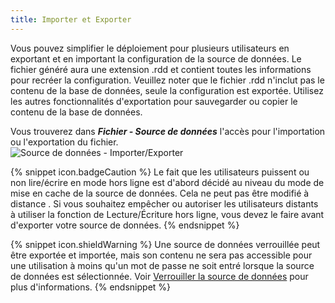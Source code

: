 ```yaml
---
title: Importer et Exporter
---
```

Vous pouvez simplifier le déploiement pour plusieurs utilisateurs en exportant et en important la configuration de la source de données. Le fichier généré aura une extension .rdd et contient toutes les informations pour recréer la configuration. Veuillez noter que le fichier .rdd n'inclut pas le contenu de la base de données, seule la configuration est exportée. Utilisez les autres fonctionnalités d'exportation pour sauvegarder ou copier le contenu de la base de données.  

Vous trouverez dans ***Fichier - Source de données*** l'accès pour l'importation ou l'exportation du fichier.  
![Source de données - Importer/Exporter](https://webdevolutions.azureedge.net/docs/fr/rdm/windows/clip11263.png) 

{% snippet icon.badgeCaution %} 
Le fait que les utilisateurs puissent ou non lire/écrire en mode hors ligne est d'abord décidé au niveau du mode de mise en cache de la source de données. Cela ne peut pas être modifié à distance . Si vous souhaitez empêcher ou autoriser les utilisateurs distants à utiliser la fonction de Lecture/Écriture hors ligne, vous devez le faire avant d'exporter votre source de données. 
{% endsnippet %}
 
{% snippet icon.shieldWarning %} 
Une source de données verrouillée peut être exportée et importée, mais son contenu ne sera pas accessible pour une utilisation à moins qu'un mot de passe ne soit entré lorsque la source de données est sélectionnée. Voir [Verrouiller la source de données](/fr/rdm/windows/data-sources/lock/) pour plus d'informations. 
{% endsnippet %}
 

